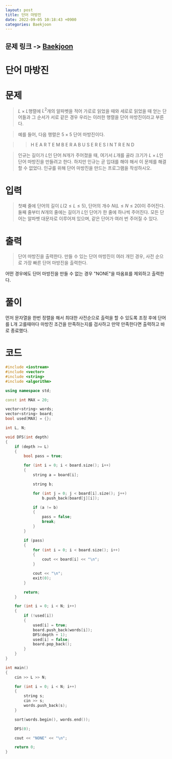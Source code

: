 ```yaml
---
layout: post
title: 단어 마방진
date: 2022-09-05 10:18:43 +0900
categories: Baekjoon
---
```


## 문제 링크 -> [Baekjoon](https://www.acmicpc.net/problem/24891)
# 단어 마방진

# 문제
> $L \times L$행렬에 $L^2$개의 알파벳을 적어 가로로 읽었을 때와 세로로 읽었을 때 얻는 단어들과 그 순서가 서로 같은 경우 우리는 이러한 행렬을 단어 마방진이라고 부른다.

> 예를 들어, 다음 행렬은 $5 \times 5$ 단어 마방진이다.

>>H	E	A	R	T
E	M	B	E	R
A	B	U	S	E
R	E	S	I	N
T	R	E	N	D

>인규는 길이가 $L$인 단어 $N$개가 주어졌을 때, 여기서 $L$개를 골라 크기가 $L \times L$인 단어 마방진을 만들려고 한다. 하지만 인규는 곧 입대를 해야 해서 이 문제를 해결할 수 없었다. 인규를 위해 단어 마방진을 만드는 프로그램을 작성하시오.

# 입력
> 첫째 줄에 단어의 길이 $L(2 \le L \le 5)$, 단어의 개수 $N(L \le N \le 20)$이 주어진다.
둘째 줄부터 $N$개의 줄에는 길이가 $L$인 단어가 한 줄에 하나씩 주어진다. 모든 단어는 알파벳 대문자로 이루어져 있으며, 같은 단어가 여러 번 주어질 수 있다.

# 출력
> 단어 마방진을 출력한다. 만들 수 있는 단어 마방진이 여러 개인 경우, 사전 순으로 가장 빠른 단어 마방진을 출력한다.

어떤 경우에도 단어 마방진을 만들 수 없는 경우 "NONE"을 따옴표를 제외하고 출력한다.

# 풀이
먼저 문자열을 한번 정렬을 해서 최대한 사전순으로 출력을 할 수 있도록 조정 후에 단어를 L개 고를때마다 마방진 조건을 만족하는지를 검사하고 만약 만족한다면 출력하고 바로 종료했다.

# 코드
```c++
#include <iostream>
#include <vector>
#include <string>
#include <algorithm>

using namespace std;

const int MAX = 20;

vector<string> words;
vector<string> board;
bool used[MAX] = {};

int L, N;

void DFS(int depth)
{
	if (depth >= L)
	{
		bool pass = true;

		for (int i = 0; i < board.size(); i++)
		{
			string a = board[i];

			string b;

			for (int j = 0; j < board[i].size(); j++)
				b.push_back(board[j][i]);

			if (a != b)
			{
				pass = false;
				break;
			}
		}

		if (pass)
		{
			for (int i = 0; i < board.size(); i++)
			{
				cout << board[i] << "\n";
			}

			cout << "\n";
			exit(0);
		}

		return;
	}

	for (int i = 0; i < N; i++)
	{
		if (!used[i])
		{
			used[i] = true;
			board.push_back(words[i]);
			DFS(depth + 1);
			used[i] = false;
			board.pop_back();
		}
	}
}

int main()
{
	cin >> L >> N;

	for (int i = 0; i < N; i++)
	{
		string s;
		cin >> s;
		words.push_back(s);
	}

	sort(words.begin(), words.end());

	DFS(0);

	cout << "NONE" << "\n";

	return 0;
}
```